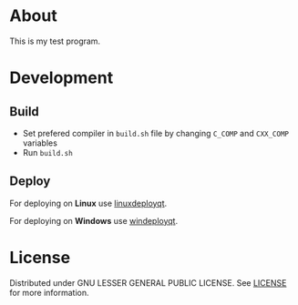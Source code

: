 # About

This is my test program.

# Development

## Build

- Set prefered compiler in `build.sh` file by changing `C_COMP` and `CXX_COMP` variables
- Run `build.sh`

## Deploy

For deploying on **Linux** use [linuxdeployqt](https://github.com/probonopd/linuxdeployqt).

For deploying on **Windows** use [windeployqt](https://doc.qt.io/qt-6/windows-deployment.html).

# License

Distributed under GNU LESSER GENERAL PUBLIC LICENSE. See [LICENSE](LICENSE) for more information.
